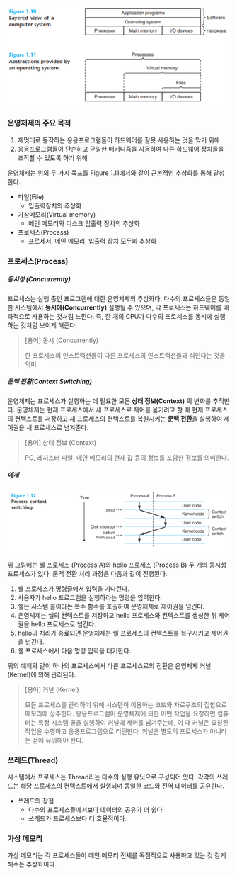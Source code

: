 ![운영체제](/images/20240415153309.png)
### 운영체제의 주요 목적
1. 제멋대로 동작하는 응용프로그램들이 하드웨어를 잘못 사용하는 것을 막기 위해
2. 응용프로그램들이 단순하고 균일한 매커니즘을 사용하여 다른 하드웨어 장치들을 
   조작할 수 있도록 하기 위해

운영체제는 위의 두 가지 목표를 Figure 1.11에서와 같이 근본적인 추상화를 통해 달성한다.
* 파일(File)
	* 입출력장치의 추상화
* 가상메모리(Virtual memory)
	* 메인 메모리와 디스크 입출력 장치의 추상화
* 프로세스(Process)
	* 프로세서, 메인 메모리, 입출력 장치 모두의 추상화

### 프로세스(Process)
##### 동시성 (Concurrently)
프로세스는 실행 중인 프로그램에 대한 운영체제의 추상화다.
다수의 프로세스들은 동일한 시스템에서 **동시에(Concurrently)** 실행될 수 있으며,
각 프로세스는 하드웨어를 배타적으로 사용하는 것처럼 느낀다.
즉, 한 개의 CPU가 다수의 프로세스를 동시에 실행하는 것처럼 보이게 해준다.

>[용어] 동시 (Concurrently)
>
>	한 프로세스의 인스트럭션들이 다른 프로세스의 인스트럭션들과 섞인다는 것을 의미.

##### 문맥 전환(Context Switching)
운영체제는 프로세스가 실행하는 데 필요한 모든 **상태 정보(Context)** 의 변화를 추적한다.
운영체제는 현재 프로세스에서 새 프로세스로 제어를 옮기려고 할 때 현재 프로세스의 컨텍스트를 저장하고 새 프로세스의 컨텍스트를 복원시키는 **문맥 전환**을 실행하여 제어권을 새 프로세스로 넘겨준다.

> [용어] 상태 정보 (Context)
> 
> 	PC, 레지스터 파일, 메인 메모리의 현재 값 등의 정보를 포함한 정보를 의미한다.
##### 예제
![문맥 전환](images/20240422173308.png)

위 그림에는 쉘 프로세스 (Process A)와 hello 프로세스 (Process B) 두 개의 동시성 프로세스가 있다.
문맥 전환 처리 과정은 다음과 같이 진행된다.
1. 쉘 프로세스가 명령줄에서 입력을 기다린다.
2. 사용자가 hello 프로그램을 실행하라는 명령을 입력한다.
3. 쉘은 시스템 콜이라는 특수 함수를 호출하여 운영체제로 제어권을 넘긴다.
4. 운영체제는 쉘의 컨텍스트를 저장하고 hello 프로세스와 컨텍스트를 생성한 뒤 제어권을 hello 프로세스로 넘긴다.
5. hello의 처리가 종료되면 운영체제는 쉘 프로세스의 컨텍스트를 복구시키고 제어권을 넘긴다.
6. 쉘 프로세스에서 다음 명령 입력을 대기한다.

위의 예제와 같이 하나의 프로세스에서 다른 프로세스로의 전환은 운영체제 커널(Kernel)에 의해 관리된다.

>[용어] 커널 (Kernel)
>
>	모든 프로세스를 관리하기 위해 시스템이 이용하는 코드와 자료구조의 집합으로 메모리에 상주한다.
>	응용프로그램이 운영체제에 의한 어떤 작업을 요청하면 컴퓨터는 특정 시스템 콜을 실행하여 커널에 제어를 넘겨주는데, 이 때 커널은 요청된 작업을 수행하고 응용프로그램으로 리턴한다.
>	커널은 별도의 프로세스가 아니라는 점에 유의해야 한다.

### 쓰레드(Thread)
시스템에서 프로세스는 Thread라는 다수의 실행 유닛으로 구성되어 있다.
각각의 쓰레드는 해당 프로세스의 컨텍스트에서 실행되며 동일한 코드와 전역 데이터를 공유한다.
* 쓰레드의 장점
	* 다수의 프로세스들에서보다 데이터의 공유가 더 쉽다
	* 쓰레드가 프로세스보다 더 효율적이다.
### 가상 메모리
가상 메모리는 각 프로세스들이 메인 메모리 전체를 독점적으로 사용하고 있는 것 같게 해주는 추상화이다.
